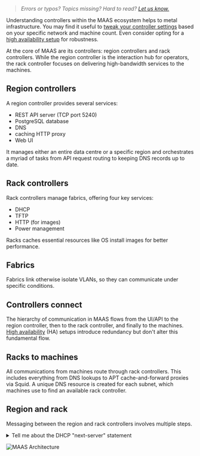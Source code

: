 > *Errors or typos? Topics missing? Hard to read? <a href="https://docs.google.com/forms/d/e/1FAIpQLScIt3ffetkaKW3gDv6FDk7CfUTNYP_HGmqQotSTtj2htKkVBw/viewform?usp=pp_url&entry.1739714854=https://maas.io/docs/controllers-understanding-region-and-rack" target = "_blank">Let us know.</a>*

Understanding controllers within the MAAS ecosystem helps to metal infrastructure. You may find it useful to [tweak your controller settings](/t/configuring-maas-controllers/5172) based on your specific network and machine count. Even consider opting for a [high availability setup](/t/ensuring-high-availability-for-controllers/5120) for robustness.

At the core of MAAS are its controllers: region controllers and rack controllers. While the region controller is the interaction hub for operators, the rack controller focuses on delivering high-bandwidth services to the machines.

## Region controllers

A region controller provides several services:

* REST API server (TCP port 5240)
* PostgreSQL database
* DNS
* caching HTTP proxy
* Web UI

It manages either an entire data centre or a specific region and orchestrates a myriad of tasks from API request routing to keeping DNS records up to date.

## Rack controllers

Rack controllers manage fabrics, offering four key services:

- DHCP
- TFTP
- HTTP (for images)
- Power management

Racks caches essential resources like OS install images for better performance.

## Fabrics

Fabrics link otherwise isolate VLANs, so they can communicate under specific conditions.

## Controllers connect

The hierarchy of communication in MAAS flows from the UI/API to the region controller, then to the rack controller, and finally to the machines. [High availability](/t/ensuring-high-availability-for-controllers/5120) (HA) setups introduce redundancy but don't alter this fundamental flow.

## Racks to machines

All communications from machines route through rack controllers. This includes everything from DNS lookups to APT cache-and-forward proxies via Squid. A unique DNS resource is created for each subnet, which machines use to find an available rack controller.

## Region and rack

Messaging between the region and rack controllers involves multiple steps.

<details><summary>Tell me about the DHCP "next-server" statement</summary>

The `next-server` directive specifies the host from which a machine should load its initial boot file. In the context of MAAS, the rack controller serving DHCP roles as this host, acting as a broker for boot file delivery.
</details>

![MAAS Architecture](https://discourse-maas-io-uploads.s3.us-east-1.amazonaws.com/original/1X/02a7ca58b989c67c74421b9d5e0c8b32907a2de1.jpeg)